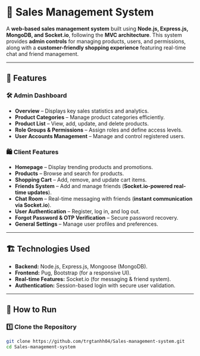 # 🛒 Sales Management System  

A **web-based sales management system** built using **Node.js, Express.js, MongoDB, and Socket.io**, following the **MVC architecture**. This system provides **admin controls** for managing products, users, and permissions, along with a **customer-friendly shopping experience** featuring real-time chat and friend management.  

---

## 🚀 Features  

### 🛠 **Admin Dashboard**  
- **Overview** – Displays key sales statistics and analytics.  
- **Product Categories** – Manage product categories efficiently.  
- **Product List** – View, add, update, and delete products.  
- **Role Groups & Permissions** – Assign roles and define access levels.  
- **User Accounts Management** – Manage and control registered users.  

### 🛍 **Client Features**  
- **Homepage** – Display trending products and promotions.  
- **Products** – Browse and search for products.  
- **Shopping Cart** – Add, remove, and update cart items.  
- **Friends System** – Add and manage friends (**Socket.io-powered real-time updates**).  
- **Chat Room** – Real-time messaging with friends (**instant communication via Socket.io**).  
- **User Authentication** – Register, log in, and log out.  
- **Forgot Password & OTP Verification** – Secure password recovery.  
- **General Settings** – Manage user profiles and preferences.  

---

## 🏗 Technologies Used  
- **Backend:** Node.js, Express.js, Mongoose (MongoDB).  
- **Frontend:** Pug, Bootstrap (for a responsive UI).  
- **Real-time Features:** Socket.io (for messaging & friend system).  
- **Authentication:** Session-based login with secure user validation.  

---

## 📌 How to Run  

### 1️⃣ **Clone the Repository**  
```bash
git clone https://github.com/trgtanhh04/Sales-management-system.git
cd Sales-management-system
